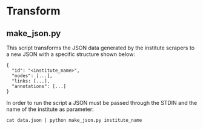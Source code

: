 # Transform

## make_json.py

This script transforms the JSON data generated by the institute scrapers to a new JSON with a specific structure shown below:
```
{
  "id": "<institute_name>",
  "nodes": [...],
  "links: [...],
  "annotations": [...]
}
```

In order to run the script a JSON must be passed through the STDIN and the name of the institute as parameter:
```
cat data.json | python make_json.py institute_name
```